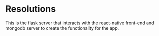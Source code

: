 # Resolutions
This is the flask server that interacts with the react-native front-end and
mongodb server to create the functionality for the app.

